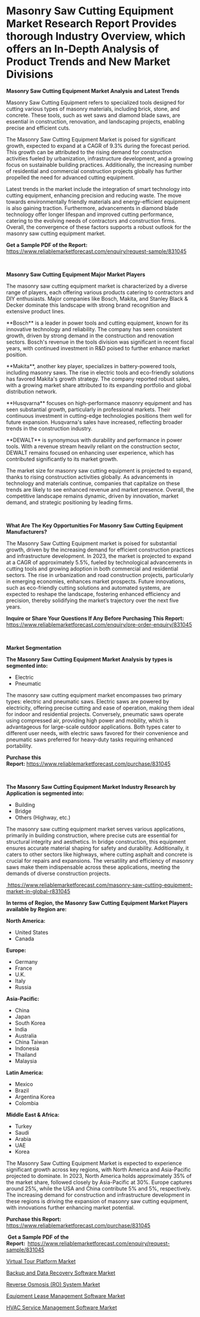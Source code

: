<p><h1>Masonry Saw Cutting Equipment Market Research Report Provides thorough Industry Overview, which offers an In-Depth Analysis of Product Trends and New Market Divisions</h1></p><p><strong>Masonry Saw Cutting Equipment Market Analysis and Latest Trends</strong></p>
<p><p>Masonry Saw Cutting Equipment refers to specialized tools designed for cutting various types of masonry materials, including brick, stone, and concrete. These tools, such as wet saws and diamond blade saws, are essential in construction, renovation, and landscaping projects, enabling precise and efficient cuts.</p><p>The Masonry Saw Cutting Equipment Market is poised for significant growth, expected to expand at a CAGR of 9.3% during the forecast period. This growth can be attributed to the rising demand for construction activities fueled by urbanization, infrastructure development, and a growing focus on sustainable building practices. Additionally, the increasing number of residential and commercial construction projects globally has further propelled the need for advanced cutting equipment.</p><p>Latest trends in the market include the integration of smart technology into cutting equipment, enhancing precision and reducing waste. The move towards environmentally friendly materials and energy-efficient equipment is also gaining traction. Furthermore, advancements in diamond blade technology offer longer lifespan and improved cutting performance, catering to the evolving needs of contractors and construction firms. Overall, the convergence of these factors supports a robust outlook for the masonry saw cutting equipment market.</p></p>
<p><strong>Get a Sample PDF of the Report:&nbsp;</strong> <a href="https://www.reliablemarketforecast.com/enquiry/request-sample/831045?utm_campaign=1874&utm_medium=2&utm_source=Github&utm_content=ia&utm_term=18122024&utm_id=masonry-saw-cutting-equipment">https://www.reliablemarketforecast.com/enquiry/request-sample/831045</a></p>
<p>&nbsp;</p>
<p><strong>Masonry Saw Cutting Equipment Major Market Players</strong></p>
<p><p>The masonry saw cutting equipment market is characterized by a diverse range of players, each offering various products catering to contractors and DIY enthusiasts. Major companies like Bosch, Makita, and Stanley Black & Decker dominate this landscape with strong brand recognition and extensive product lines.</p><p>**Bosch** is a leader in power tools and cutting equipment, known for its innovative technology and reliability. The company has seen consistent growth, driven by strong demand in the construction and renovation sectors. Bosch's revenue in the tools division was significant in recent fiscal years, with continued investment in R&D poised to further enhance market position.</p><p>**Makita**, another key player, specializes in battery-powered tools, including masonry saws. The rise in electric tools and eco-friendly solutions has favored Makita's growth strategy. The company reported robust sales, with a growing market share attributed to its expanding portfolio and global distribution network.</p><p>**Husqvarna** focuses on high-performance masonry equipment and has seen substantial growth, particularly in professional markets. Their continuous investment in cutting-edge technologies positions them well for future expansion. Husqvarna's sales have increased, reflecting broader trends in the construction industry.</p><p>**DEWALT** is synonymous with durability and performance in power tools. With a revenue stream heavily reliant on the construction sector, DEWALT remains focused on enhancing user experience, which has contributed significantly to its market growth.</p><p>The market size for masonry saw cutting equipment is projected to expand, thanks to rising construction activities globally. As advancements in technology and materials continue, companies that capitalize on these trends are likely to see enhanced revenue and market presence. Overall, the competitive landscape remains dynamic, driven by innovation, market demand, and strategic positioning by leading firms.</p></p>
<p>&nbsp;</p>
<p><strong>What Are The Key Opportunities For Masonry Saw Cutting Equipment Manufacturers?</strong></p>
<p><p>The Masonry Saw Cutting Equipment market is poised for substantial growth, driven by the increasing demand for efficient construction practices and infrastructure development. In 2023, the market is projected to expand at a CAGR of approximately 5.5%, fueled by technological advancements in cutting tools and growing adoption in both commercial and residential sectors. The rise in urbanization and road construction projects, particularly in emerging economies, enhances market prospects. Future innovations, such as eco-friendly cutting solutions and automated systems, are expected to reshape the landscape, fostering enhanced efficiency and precision, thereby solidifying the market’s trajectory over the next five years.</p></p>
<p><strong>Inquire or Share Your Questions If Any Before Purchasing This Report:</strong> <a href="https://www.reliablemarketforecast.com/enquiry/pre-order-enquiry/831045?utm_campaign=1874&utm_medium=2&utm_source=Github&utm_content=ia&utm_term=18122024&utm_id=masonry-saw-cutting-equipment">https://www.reliablemarketforecast.com/enquiry/pre-order-enquiry/831045</a></p>
<p>&nbsp;</p>
<p><strong>Market Segmentation</strong></p>
<p><strong>The Masonry Saw Cutting Equipment Market Analysis by types is segmented into:</strong></p>
<p><ul><li>Electric</li><li>Pneumatic</li></ul></p>
<p><p>The masonry saw cutting equipment market encompasses two primary types: electric and pneumatic saws. Electric saws are powered by electricity, offering precise cutting and ease of operation, making them ideal for indoor and residential projects. Conversely, pneumatic saws operate using compressed air, providing high power and mobility, which is advantageous for large-scale outdoor applications. Both types cater to different user needs, with electric saws favored for their convenience and pneumatic saws preferred for heavy-duty tasks requiring enhanced portability.</p></p>
<p><strong>Purchase this Report:&nbsp;</strong><a href="https://www.reliablemarketforecast.com/purchase/831045?utm_campaign=1874&utm_medium=2&utm_source=Github&utm_content=ia&utm_term=18122024&utm_id=masonry-saw-cutting-equipment">https://www.reliablemarketforecast.com/purchase/831045</a></p>
<p>&nbsp;</p>
<p><strong>The Masonry Saw Cutting Equipment Market Industry Research by Application is segmented into:</strong></p>
<p><ul><li>Building</li><li>Bridge</li><li>Others (Highway, etc.)</li></ul></p>
<p><p>The masonry saw cutting equipment market serves various applications, primarily in building construction, where precise cuts are essential for structural integrity and aesthetics. In bridge construction, this equipment ensures accurate material shaping for safety and durability. Additionally, it caters to other sectors like highways, where cutting asphalt and concrete is crucial for repairs and expansions. The versatility and efficiency of masonry saws make them indispensable across these applications, meeting the demands of diverse construction projects.</p></p>
<p><a href="https://www.reliablemarketforecast.com/masonry-saw-cutting-equipment-market-in-global-r831045?utm_campaign=1874&utm_medium=2&utm_source=Github&utm_content=ia&utm_term=18122024&utm_id=masonry-saw-cutting-equipment">&nbsp;https://www.reliablemarketforecast.com/masonry-saw-cutting-equipment-market-in-global-r831045</a></p>
<p><strong>In terms of Region, the Masonry Saw Cutting Equipment Market Players available by Region are:</strong></p>
<p>
    <p> <strong> North America: </strong>
        <ul>
            <li>United States</li>
            <li>Canada</li>
        </ul>
        </p> 
    <p> <strong> Europe: </strong>
        <ul>
            <li>Germany</li>
            <li>France</li>
            <li>U.K.</li>
            <li>Italy</li>
            <li>Russia</li>
        </ul>
        </p> 
    <p> <strong> Asia-Pacific: </strong>
        <ul>
            <li>China</li>
            <li>Japan</li>
            <li>South Korea</li>
            <li>India</li>
            <li>Australia</li>
            <li>China Taiwan</li>
            <li>Indonesia</li>
            <li>Thailand</li>
            <li>Malaysia</li>
        </ul>
        </p> 
    <p> <strong> Latin America: </strong>
        <ul>
            <li>Mexico</li>
            <li>Brazil</li>
            <li>Argentina Korea</li>
            <li>Colombia</li>
        </ul>
        </p> 
    <p> <strong> Middle East & Africa: </strong>
        <ul>
            <li>Turkey</li>
            <li>Saudi</li>
            <li>Arabia</li>
            <li>UAE</li>
            <li>Korea</li>
        </ul>
    </p>
    </p>
<p><p>The Masonry Saw Cutting Equipment Market is expected to experience significant growth across key regions, with North America and Asia-Pacific projected to dominate. In 2023, North America holds approximately 35% of the market share, followed closely by Asia-Pacific at 30%. Europe captures around 25%, while the USA and China contribute 5% and 5%, respectively. The increasing demand for construction and infrastructure development in these regions is driving the expansion of masonry saw cutting equipment, with innovations further enhancing market potential.</p></p>
<p><strong>Purchase this Report: </strong><a href="https://www.reliablemarketforecast.com/purchase/831045?utm_campaign=1874&utm_medium=2&utm_source=Github&utm_content=ia&utm_term=18122024&utm_id=masonry-saw-cutting-equipment">https://www.reliablemarketforecast.com/purchase/831045</a></p>
<p>&nbsp;<strong>Get a Sample PDF of the Report:&nbsp;&nbsp;</strong><a href="https://www.reliablemarketforecast.com/enquiry/request-sample/831045?utm_campaign=1874&utm_medium=2&utm_source=Github&utm_content=ia&utm_term=18122024&utm_id=masonry-saw-cutting-equipment">https://www.reliablemarketforecast.com/enquiry/request-sample/831045</a></p>
<p><strong></strong></p>
<p><p><a href="https://www.linkedin.com/pulse/global-virtual-tour-platform-market-set-expansion-projected-vflce?utm_campaign=1874&utm_medium=2&utm_source=Github&utm_content=ia&utm_term=18122024&utm_id=masonry-saw-cutting-equipment">Virtual Tour Platform Market</a></p><p><a href="https://www.linkedin.com/pulse/backup-data-recovery-software-market-size-report-projected-u3bje?utm_campaign=1874&utm_medium=2&utm_source=Github&utm_content=ia&utm_term=18122024&utm_id=masonry-saw-cutting-equipment">Backup and Data Recovery Software Market</a></p><p><a href="https://github.com/ChiragRP21/Market-Research-Report-List-6/blob/main/reverse-osmosis-ro-system-market.md?utm_campaign=1874&utm_medium=2&utm_source=Github&utm_content=ia&utm_term=18122024&utm_id=masonry-saw-cutting-equipment">Reverse Osmosis (RO) System Market</a></p><p><a href="https://www.linkedin.com/pulse/equipment-lease-management-software-market-report-projected-pci3e?utm_campaign=1874&utm_medium=2&utm_source=Github&utm_content=ia&utm_term=18122024&utm_id=masonry-saw-cutting-equipment">Equipment Lease Management Software Market</a></p><p><a href="https://www.linkedin.com/pulse/analysis-forecast-growing-demand-hvac-service-management-tb5be?utm_campaign=1874&utm_medium=2&utm_source=Github&utm_content=ia&utm_term=18122024&utm_id=masonry-saw-cutting-equipment">HVAC Service Management Software Market</a></p></p>